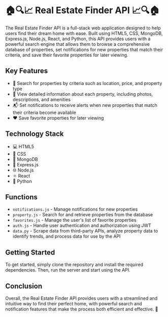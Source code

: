 # 🏠🔍📈 Real Estate Finder API 📈🔍🏠

<!-- ![Home](/client/public/images/favicon.ico) -->
The Real Estate Finder API is a full-stack web application designed to help users find their dream home with ease. Built using HTML5, CSS, MongoDB, Express.js, Node.js, React, and Python, this API provides users with a powerful search engine that allows them to browse a comprehensive database of properties, set notifications for new properties that match their criteria, and save their favorite properties for later viewing.


## Key Features
- 🔎 Search for properties by criteria such as location, price, and property type
- 🏡 View detailed information about each property, including photos, descriptions, and amenities
- 📬 Set notifications to receive alerts when new properties that match their criteria become available
- ❤️ Save favorite properties for later viewing

## Technology Stack
- 💻 HTML5
- 💄 CSS
- 🍃 MongoDB
- 🚀 Express.js
- 🌐 Node.js
- ⚛️ React
- 🐍 Python

## Functions
- `notifications.js` - Manage notifications for new properties
- `property.js` - Search for and retrieve properties from the database
- `favorites.js` - Manage the user's list of favorite properties
- `auth.js` - Handle user authentication and authorization using JWT
- `data.py` - Scrape data from third-party APIs, analyze property data to identify trends, and process data for use by the API

## Getting Started
To get started, simply clone the repository and install the required dependencies. Then, run the server and start using the API.

## Conclusion
Overall, the Real Estate Finder API provides users with a streamlined and intuitive way to find their perfect home, with powerful search and notification features that make the process both efficient and effective. 🎉